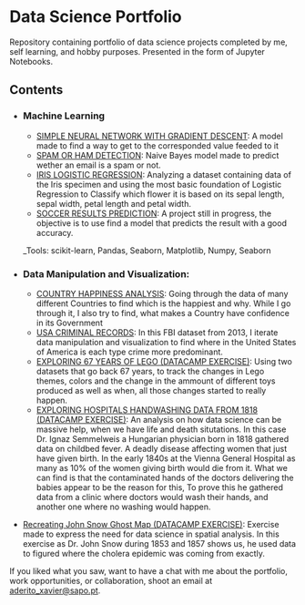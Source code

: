 # Data Science Portfolio
Repository containing portfolio of data science projects completed by me, self learning, and hobby purposes. Presented in the form of Jupyter Notebooks.

## Contents

- ### Machine Learning

	- [SIMPLE NEURAL NETWORK WITH GRADIENT DESCENT](https://github.com/pars3c/model_weight_improvement_1): A model made to find a way to get to the corresponded value feeded to it
	- [SPAM OR HAM DETECTION](https://github.com/pars3c/naive-bayes-spam-or-ham/blob/master/Naive%20Bayes%20Spam%20or%20Ham.ipynb): Naive Bayes model made to predict wether an email is a spam or not.
	- [IRIS LOGISTIC REGRESSION](https://github.com/pars3c/logistic-regression-formula-basics/blob/master/Logistic%20Regression%20Formula%20Train.ipynb): Analyzing a dataset containing data of the Iris specimen and using the most basic foundation of Logistic Regression to Classify which flower it is based on its sepal length, sepal width, petal length and petal width.
	- [SOCCER RESULTS PREDICTION](https://github.com/pars3c/soccer_bets/blob/master/Soccer.ipynb): A project still in progress, the objective is to use find a model that predicts the result with a good accuracy.

	_Tools: scikit-learn, Pandas, Seaborn, Matplotlib, Numpy, Seaborn 

- ### Data Manipulation and Visualization: 

	- [COUNTRY HAPPINESS ANALYSIS](https://github.com/pars3c/countries-happiness/blob/master/Happiness.ipynb): Going through the data of many different Countries to find which is the happiest and why. While I go through it, I also try to find, what makes a Country have confidence in its Government
	- [USA CRIMINAL RECORDS](https://github.com/pars3c/datacamp-exercises/blob/master/data-manipulation/data-manipulation.ipynb): In this FBI dataset from 2013, I iterate data manipulation and visualization to find where in the United States of America is each type crime more predominant.
	- [EXPLORING 67 YEARS OF LEGO (DATACAMP EXERCISE)](https://github.com/pars3c/datacamp-exercises/blob/master/Exploring-67-years-of-LEGO/notebook.ipynb): Using two datasets that go back 67 years, to track the changes in Lego themes, colors and the change in the ammount of different toys produced as well as when, all those changes started to really happen.
	- [EXPLORING HOSPITALS HANDWASHING DATA FROM 1818 (DATACAMP EXERCISE)](https://github.com/pars3c/datacamp-exercises/blob/master/semmelweis-handwashing-exercise/semmelweis_handwashing.ipynb): An analysis on how data science can be massive help, when we have life and death situtations. In this case Dr. Ignaz Semmelweis a Hungarian physician born in 1818 gathered data on childbed fever. A deadly disease affecting women that just have given birth. 
In the early 1840s at the Vienna General Hospital as many as 10% of the women giving birth would die from it. What we can find is that the contaminated hands of the doctors delivering the babies appear to be the reason for this, To prove this he gathered data from a clinic where doctors would wash their hands, and another one where no washing would happen.
- [Recreating John Snow Ghost Map (DATACAMP EXERCISE)](https://github.com/pars3c/datacamp-exercises/blob/master/Recreating-John-Snow-Ghost-Map/notebook.ipynb): Exercise made to express the need for data science in spatial analysis. In this exercise as Dr. John Snow during 1853 and 1857 shows us, he used data to figured where the cholera epidemic was coming from exactly.  


If you liked what you saw, want to have a chat with me about the portfolio, work opportunities, or collaboration, shoot an email at aderito_xavier@sapo.pt. 
